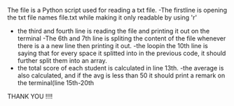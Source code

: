 The file is a Python script used for reading a txt file.
-The firstline is opening the txt file names file.txt while making it only readable by using 'r'
- the third and fourth line is reading the file and printing it out on the terminal
-The 6th and 7th line is spliting the content of the file whenever there is a a new line then printing it out.
-the loopin the 10th line is saying that for every space it splitted into in the previous code, it should further split them into an array.
- the total score of each student is calculated in line 13th.
-the average is also calculated, and if the avg is less than 50 it should print a remark on the terminal(line 15th-20th


THANK YOU !!!!
